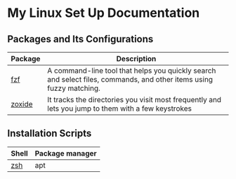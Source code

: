 # My Linux Set Up Documentation 

## Packages and Its Configurations

| Package                      | Description                                                                                                         |
|------------------------------|---------------------------------------------------------------------------------------------------------------------|
| [fzf](packages/fzf.md)       | A command-line tool that helps you quickly search and select files, commands, and other items using fuzzy matching. |
| [zoxide](packages/zoxide.md) | It tracks the directories you visit most frequently and lets you jump to them with a few keystrokes                 |


## Installation Scripts

| Shell                      | Package manager | 
|----------------------------|-----------------|
| [zsh](installation/zsh.sh) | apt             | 
